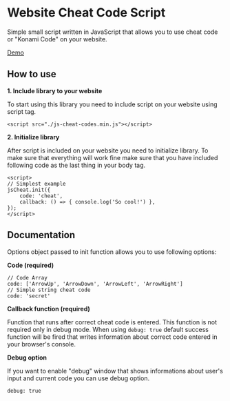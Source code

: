 # Website Cheat Code Script
Simple small script written in JavaScript that allows you to use cheat code or "Konami Code" on your website.

[Demo](https://geril.github.io/js-cheat-codes/demo/)

## How to use
**1. Include library to your website**

To start using this library you need to include script on your website using script tag.
```
<script src="./js-cheat-codes.min.js"></script>
```
**2. Initialize library**

After script is included on your website you need to initialize library. To make sure that everything will work fine make sure that you have included following code as the last thing in your body tag. 
```
<script>
// Simplest example
jsCheat.init({
    code: 'cheat',
    callback: () => { console.log('So cool!') },
});
</script>
```

## Documentation
Options object passed to init function allows you to use following options:

**Code (required)**
```
// Code Array
code: ['ArrowUp', 'ArrowDown', 'ArrowLeft', 'ArrowRight']
// Simple string cheat code
code: 'secret'
```

**Callback function (required)**

Function that runs after correct cheat code is entered. This function is not required only in debug mode. When using `debug: true` default success function will be fired that writes information about correct code entered in your browser's console.

**Debug option**

If you want to enable "debug" window that shows informations about user's input and current code you can use debug option.
```
debug: true
```